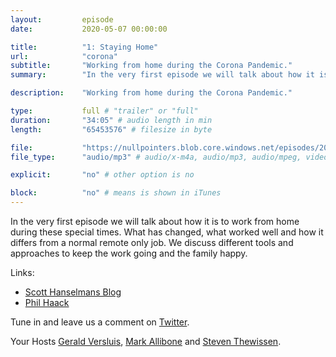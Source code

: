 ```yaml
---
layout:         episode
date: 			2020-05-07 00:00:00

title: 			"1: Staying Home"
url:            "corona"
subtitle: 		"Working from home during the Corona Pandemic."
summary: 		"In the very first episode we will talk about how it is to work from home during these special times."

description: 	"Working from home during the Corona Pandemic."

type:			full # "trailer" or "full"
duration: 		"34:05" # audio length in min
length: 		"65453576" # filesize in byte

file: 			"https://nullpointers.blob.core.windows.net/episodes/20200427_00_Corona.mp3"
file_type: 		"audio/mp3" # audio/x-m4a, audio/mp3, audio/mpeg, video/quicktime, video/mp4, video/x-m4v, application/pdf, and document/x-epub

explicit: 		"no" # other option is no

block: 			"no" # means is shown in iTunes
---
```


In the very first episode we will talk about how it is to work from home during these special times. What has changed, what worked well and how it differs from a normal remote only job. We discuss different tools and approaches to keep the work going and the family happy.

Links:
* [Scott Hanselmans Blog](https://www.hanselman.com/blog/QuarantineWorkIsNotRemoteWork.aspx)
* [Phil Haack](https://haacked.com/archive/2020/03/03/how-to-work-from-home/)

Tune in and leave us a comment on [Twitter](https://twitter.com/nullpointersio).

Your Hosts [Gerald Versluis](https://twitter.com/jfversluis), [Mark Allibone](https://twitter.com/mallibone) and [Steven Thewissen](https://twitter.com/devnl).